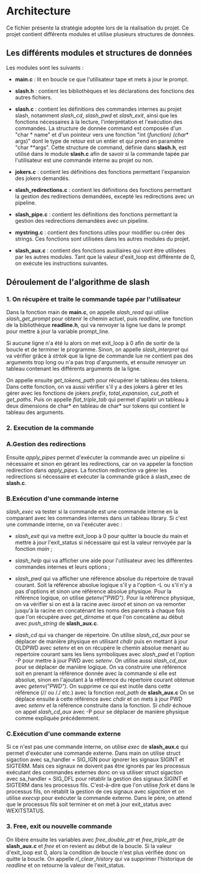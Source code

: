 # Architecture 
Ce fichier présente la stratégie adoptée lors de la réalisation du projet.
Ce projet contient différents modules et utilise plusieurs structures de données.

## Les différents modules et structures de données 

Les modules sont les suivants :

- **main.c** : lit en boucle ce que l'utilisateur tape et mets à jour le prompt.

- **slash.h** : contient les bibliothèques et les déclarations des fonctions des autres fichiers.

- **slash.c** : contient les définitions des commandes internes au projet slash, notamment *slash_cd*, *slash_pwd* et *slash_exit*, ainsi que les fonctions nécessaires à la lecture, l'interprétation et l'exécution des commandes.
La structure de donnée command est composée d'un "char * name" et d'un pointeur vers une fonction "int (*function) (char** args)" dont le type de retour est un entier et qui prend en paramètre "char **args".
Cette structure de command, définie dans **slash.h**, est utilisé dans le module **slash.c** afin de savoir si la commande tapée par l'utilisateur est une commande interne au projet ou non.

- **jokers.c** : contient les définitions des fonctions permettant l'expansion des jokers demandés.

- **slash_redirections.c** : contient les définitions des fonctions permettant la gestion des redirections demandées, excepté les redirections avec un pipeline.

- **slash_pipe.c** : contient les définitions des fonctions permettant la gestion des redirections demandées avec un pipeline.

- **mystring.c** : contient des fonctions utiles pour modifier ou créer des strings. Ces fonctions sont utilisées dans les autres modules du projet.

- **slash_aux.c** : contient des fonctions auxiliaires qui vont être utilisées par les autres modules.
Tant que la valeur d'exit_loop est différente de 0, on exécute les instructions suivantes.

## Déroulement de l'algorithme de slash

### 1. On récupère et traite le commande tapée par l'utilisateur


Dans la fonction main de **main.c**, on appelle *slash_read* qui utilise *slash_get_prompt* pour obtenir le chemin actuel, puis *readline*, une fonction de la bibliothèque **readline.h**, qui va renvoyer la ligne lue dans le prompt pour mettre à jour la variable prompt_line.

Si aucune ligne n'a été lu alors on met exit_loop à 0 afin de sortir de la boucle et de terminer le programme.
Sinon, on appelle *slash_interpret* qui va vérifier grâce à *strtok* que la ligne de commande lue ne contient pas des arguments trop long ou n'a pas trop d'arguments, et ensuite renvoyer un tableau contenant les différents arguments de la ligne.

On appelle ensuite *get_tokens_path* pour récupérer le tableau des tokens. Dans cette fonction, on va aussi vérifier s'il y a des jokers à gérer et les gérer avec les fonctions de jokers *prefix*, *total_expansion*, *cut_path* et *get_paths*.
Puis on appelle *flat_triple_tab* qui permet d'aplatir un tableau à deux dimensions de char* en tableau de char* sur tokens qui contient le tableau des arguments.

### 2. Execution de la commande

### A.Gestion des redirections 

Ensuite *apply_pipes* permet d'exécuter la commande avec un pipeline si nécessaire et sinon en gérant les redirections, car on va appeler la fonction redirection dans *apply_pipes*.
La fonction redirection va gérer les redirections si nécessaire et exécuter la commande grâce à slash_exec de **slash.c**.

### B.Exécution d'une commande interne 

*slash_exec* va tester si la commande est une commande interne en la comparant avec les commandes internes dans un tableau library.
Si c'est une commande interne, on va l'exécuter avec :
- *slash_exit* qui va mettre exit_loop à 0 pour quitter la boucle du main et mettre à jour l'exit_status si nécessaire qui est la valeur renvoyée par la fonction *main* ;

- *slash_help* qui va afficher une aide pour l'utilisateur avec les différentes commandes internes et leurs options ;

- *slash_pwd* qui va afficher une référence absolue du répertoire de travail courant. Soit la référence absolue logique s'il y a l'option -L ou s'il n'y a pas d'options et sinon une référence absolue physique.
Pour la référence logique, on utilise *getenv("PWD")*.
Pour la référence physique, on va vérifier si on est à la racine avec *isroot* et sinon on va remonter jusqu'à la racine en concaténant les noms des parents à chaque fois que l'on récupère avec *get_dirname* et que l'on concatène au début avec *push_string* de **slash_aux.c**.

- *slash_cd* qui va changer de répertoire.
On utilise *slash_cd_aux* pour se déplacer de manière physique en utilisant *chdir* puis en mettant à jour OLDPWD avec *setenv* et en on récupère le chemin absolue menant au repertoire courant sans les liens symboliques avec *slash_pwd* et l'option -P pour mettre à jour PWD avec *setenv*.
On utilise aussi *slash_cd_aux* pour se déplacer de manière logique. On va construire une référence soit en prenant la référence donnée avec la commande si elle est absolue, sinon en l'ajoutant à la référence du répertoire courant obtenue avec *getenv("PWD")*.
On supprime ce qui est inutile dans cette référence (// ou /./ etc.) avec la fonction *real_path* de **slash_aux.c**
On se déplace ensuite à cette référence avec *chdir* et on mets à jour PWD avec *setenv* et la référence construite dans la fonction.
Si *chdir* échoue on appel *slash_cd_aux* avec -P pour se déplacer de manière physique comme expliquée précédemment.

### C.Exécution d'une commande externe

Si ce n'est pas une commande interne, on utilise *exec* de **slash_aux.c** qui permet d'exécuter une commande externe.
Dans main on utilise struct sigaction avec sa_handler = SIG_IGN pour ignorer les signaux SIGINT et SIGTERM. Mais ces signaux ne doivent pas être ignorés par les processus exécutant des commandes externes donc on va utiliser struct sigaction avec sa_handler = SIG_DFL pour rétablir la gestion des signaux SIGINT et SIGTERM dans les processus fils. C'est-à-dire que l'on utilise *fork* et dans le processus fils, on rétablit la gestion de ces signaux avec *sigaction* et on utilise *execvp* pour exécuter la commande externe.
Dans le père, on attend que le processus fils soit terminer et on met à jour exit_status avec WEXITSTATUS.

### 3. Free, exit ou nouvelle commande

On libére ensuite les variables avec *free_double_ptr* et *free_triple_ptr* de **slash_aux.c** et *free* et on revient au début de la boucle.
Si la valeur d'exit_loop est 0, alors la condition de boucle n'est plus vérifiée donc on quitte la boucle.
On appelle *rl_clear_history* qui va supprimer l'historique de *readline* et on retourne la valeur de l'exit_status. 
